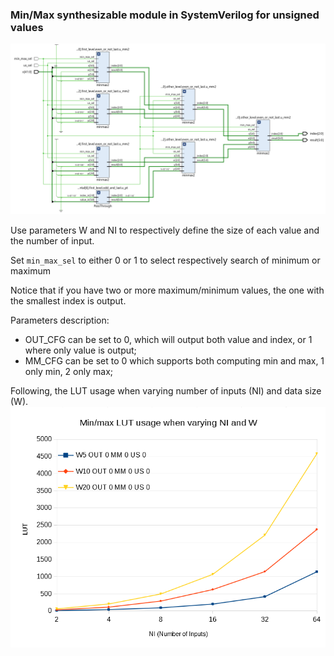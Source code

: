 ### Min/Max synthesizable module in SystemVerilog for unsigned values ###

![Min/Max schematic](schematic.png "Min/Max schematic")

Use parameters W and NI to respectively define the size of each value and the number of input.

Set `min_max_sel` to either 0 or 1 to select respectively search of minimum or maximum

Notice that if you have two or more maximum/minimum values, the one with the smallest index is output.

Parameters description:
- OUT_CFG can be set to 0, which will output both value and index, or 1 where only value is output;
- MM_CFG can be set to 0 which supports both computing min and max, 1 only min, 2 only max;


Following, the LUT usage when varying number of inputs (NI) and data size (W).
![Min/Max resource usage](chart_varyingW.png "Min/Max resource usage")
